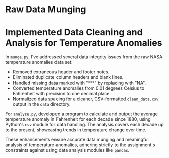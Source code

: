 # Raw Data Munging

# Implemented Data Cleaning and Analysis for Temperature Anomalies

In `munge.py`, I've addressed several data integrity issues from the raw NASA temperature anomalies data set:
- Removed extraneous header and footer notes.
- Eliminated duplicate column headers and blank lines.
- Handled missing data marked with "***" by replacing with "NA".
- Converted temperature anomalies from 0.01 degrees Celsius to Fahrenheit with precision to one decimal place.
- Normalized data spacing for a cleaner, CSV-formatted `clean_data.csv` output in the `data` directory. 

For `analyze.py`, developed a program to calculate and output the average temperature anomaly in Fahrenheit for each decade since 1880, using Python's `csv` module for data handling. The analysis covers each decade up to the present, showcasing trends in temperature change over time.

These enhancements ensure accurate data munging and meaningful analysis of temperature anomalies, adhering strictly to the assignment's constraints against using data analysis modules like `pandas`.
